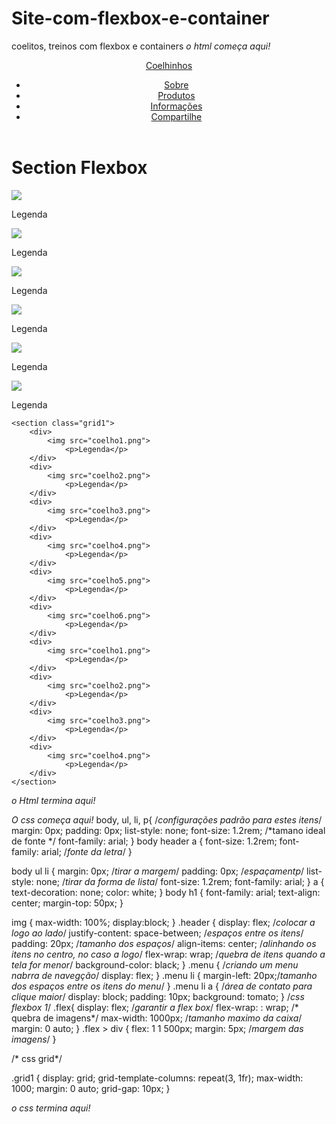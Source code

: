 # Site-com-flexbox-e-container
coelitos, treinos com flexbox e containers
  *o html começa aqui!*
<!DOCTYPE html>
<html>
<head>
	<meta charset="utf-8">
		<title>Coelitos</title>
			<link rel="stylesheet" type="text/css" href="teste1.css">
</head>
<body>
	<header class="header">
		<a href="#">Coelhinhos</a>
			<nav>
				<ul class="menu">
					<li><a href="#">Sobre</a></li>
					<li><a href="#">Produtos</a></li>
					<li><a href="#">Informações</a></li>
					<li><a href="#">Compartilhe</a></li>
				</ul>
			</nav>
	</header>
<h1>Section Flexbox</h1>
	<section class="flex">
		<div>
			<img src="coelho1.png">
				<p>Legenda</p>
		</div>
		<div>
			<img src="coelho2.png">
				<p>Legenda</p>
		</div>
		<div>
			<img src="coelho3.png">
				<p>Legenda</p>
		</div>
		<div>
			<img src="coelho4.png">
				<p>Legenda</p>
		</div>
		<div>
			<img src="coelho5.png">
				<p>Legenda</p>
		</div>
		<div>
			<img src="coelho6.png">
				<p>Legenda</p>
		</div>
	</section>

	<section class="grid1">
		<div>
			<img src="coelho1.png">
				<p>Legenda</p>
		</div>
		<div>
			<img src="coelho2.png">
				<p>Legenda</p>
		</div>
		<div>
			<img src="coelho3.png">
				<p>Legenda</p>
		</div>
		<div>
			<img src="coelho4.png">
				<p>Legenda</p>
		</div>
		<div>
			<img src="coelho5.png">
				<p>Legenda</p>
		</div>
		<div>
			<img src="coelho6.png">
				<p>Legenda</p>
		</div>
		<div>
			<img src="coelho1.png">
				<p>Legenda</p>
		</div>
		<div>
			<img src="coelho2.png">
				<p>Legenda</p>
		</div>
		<div>
			<img src="coelho3.png">
				<p>Legenda</p>
		</div>
		<div>
			<img src="coelho4.png">
				<p>Legenda</p>
		</div>
	</section>

</body>
</html>

*o Html termina aqui!*

*O css começa aqui!*
body, ul, li, p{ /*configurações padrão para estes itens*/
	margin: 0px;
	padding: 0px;
	list-style: none;
	font-size: 1.2rem; /*tamano ideal de fonte */
	font-family: arial;
}
body header a {
	font-size: 1.2rem;
	font-family: arial; /*fonte da letra*/
}

body ul li {
	margin: 0px; /*tirar a margem*/
	padding: 0px; /*espaçamentp*/
	list-style: none; /*tirar da forma de lista*/
	font-size: 1.2rem;
	font-family: arial;
}
a {
	text-decoration: none;
	color: white;
}
body h1 {
	font-family: arial;
	text-align: center;
	margin-top: 50px;
}
 
 img {
 	max-width: 100%;
 	display:block;
 }
.header {
	display: flex; /*colocar a logo ao lado*/
	justify-content: space-between; /*espaços entre os itens*/
	padding: 20px; /*tamanho dos espaços*/
	align-items: center; /*alinhando os itens no centro, no caso a logo*/
	flex-wrap: wrap; /*quebra de itens quando a tela for menor*/
	background-color: black;
}
.menu { /*criando um menu nabrra de navegção*/
	display: flex; 
}
.menu li {
	margin-left: 20px;/*tamanho dos espaços entre os itens do menu*/
}
.menu li a { /*área de contato para clique maior*/
	display: block; 
	padding: 10px;
	background: tomato;
}
/*css flexbox 1*/
.flex{
	display: flex; /*garantir a flex box*/
	flex-wrap: : wrap; /* quebra de imagens*/
	max-width: 1000px; /*tamanho maximo da caixa*/
	margin: 0 auto;
}
.flex > div {
	flex: 1 1 500px;
	margin: 5px; /*margem das imagens*/
}

/* css grid*/

.grid1 {
	display: grid;
	grid-template-columns: repeat(3, 1fr);
	max-width: 1000;
	margin: 0 auto;
	grid-gap: 10px;
}

*o css termina aqui!*
